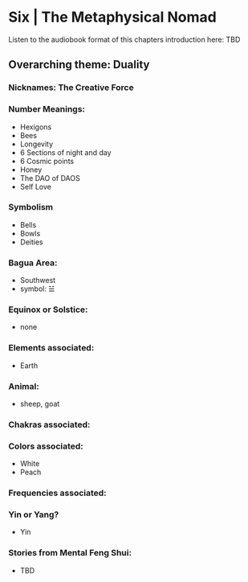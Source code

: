 # Six | The Metaphysical Nomad

Listen to the audiobook format of this chapters introduction here: TBD

## Overarching theme: Duality

### Nicknames: The Creative Force

### Number Meanings:

- Hexigons
- Bees
- Longevity
- 6 Sections of night and day
- 6 Cosmic points
- Honey
- The DAO of DAOS
- Self Love

### Symbolism
- Bells
- Bowls
- Deities
  
### Bagua Area:
- Southwest
- symbol: ☱

### Equinox or Solstice:
- none
### Elements associated:
- Earth

### Animal:
- sheep, goat

### Chakras associated:

### Colors associated:
- White
- Peach

### Frequencies associated:

### Yin or Yang?
- Yin
### Stories from Mental Feng Shui:

- TBD